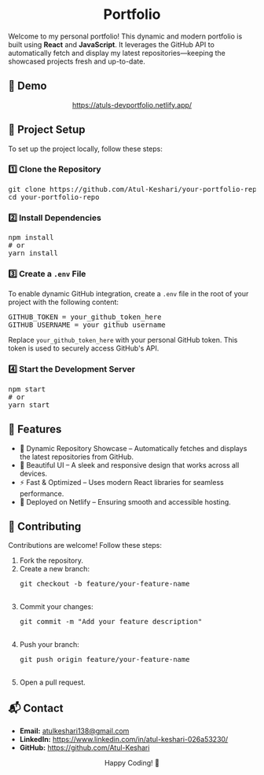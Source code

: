 <h1 align="center" id="title">Portfolio</h1>

<p id="description">
  Welcome to my personal portfolio! This dynamic and modern portfolio is built using <strong>React</strong> and <strong>JavaScript</strong>. It leverages the GitHub API to automatically fetch and display my latest repositories—keeping the showcased projects fresh and up-to-date.
</p>

<h2>🚀 Demo</h2>
<p align="center">
  <a href="https://atuls-devportfolio.netlify.app/">https://atuls-devportfolio.netlify.app/</a>
</p>

<h2>🔧 Project Setup</h2>
<p>
  To set up the project locally, follow these steps:
</p>

<h3>1️⃣ Clone the Repository</h3>
<pre>
git clone https://github.com/Atul-Keshari/your-portfolio-repo.git
cd your-portfolio-repo
</pre>

<h3>2️⃣ Install Dependencies</h3>
<pre>
npm install
# or
yarn install
</pre>

<h3>3️⃣ Create a <code>.env</code> File</h3>
<p>
  To enable dynamic GitHub integration, create a <code>.env</code> file in the root of your project with the following content:
</p>
<pre>
GITHUB_TOKEN = your_github_token_here
GITHUB_USERNAME = your_github_username
</pre>
<p>
  Replace <code>your_github_token_here</code> with your personal GitHub token. This token is used to securely access GitHub's API.
</p>

<h3>4️⃣ Start the Development Server</h3>
<pre>
npm start
# or
yarn start
</pre>

<h2>🚀 Features</h2>
<ul>
  <li>🌟 Dynamic Repository Showcase – Automatically fetches and displays the latest repositories from GitHub.</li>
  <li>🎨 Beautiful UI – A sleek and responsive design that works across all devices.</li>
  <li>⚡ Fast & Optimized – Uses modern React libraries for seamless performance.</li>
  <li>🚀 Deployed on Netlify – Ensuring smooth and accessible hosting.</li>
</ul>

<h2>🤝 Contributing</h2>
<p>
  Contributions are welcome! Follow these steps:
</p>
<ol>
  <li>Fork the repository.</li>
  <li>Create a new branch:
    <pre>
git checkout -b feature/your-feature-name
    </pre>
  </li>
  <li>Commit your changes:
    <pre>
git commit -m "Add your feature description"
    </pre>
  </li>
  <li>Push your branch:
    <pre>
git push origin feature/your-feature-name
    </pre>
  </li>
  <li>Open a pull request.</li>
</ol>


<h2>📬 Contact</h2>
<ul>
  <li><strong>Email:</strong> <a href="mailto:atulkeshari138@gmail.com">atulkeshari138@gmail.com</a></li>
  <li><strong>LinkedIn:</strong> <a href="https://www.linkedin.com/in/atul-keshari-026a53230/" target="_blank">https://www.linkedin.com/in/atul-keshari-026a53230/</a></li>
  <li><strong>GitHub:</strong> <a href="https://github.com/Atul-Keshari" target="_blank">https://github.com/Atul-Keshari</a></li>
</ul>

<p align="center">Happy Coding! 🚀</p>
